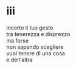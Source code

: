 # iii

incerto il tuo gesto  
tra tenerezza e disprezzo  
ma forse  
non sapendo scegliere  
vuol tenere di una cosa  
e dell'altra
